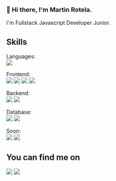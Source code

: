 ### 👋 Hi there, I'm Martin Rotela.

I'm Fullstack Javascript Developer Junior.

<h2><strong>Skills </strong></h2>

Languages:
<br/>
<img src="https://img.shields.io/badge/TypeScript-3178C6?style=for-the-badge&logo=Typescript&logoColor=white" />

Frontend:
<br/>
<img src="https://img.shields.io/badge/React.js-20232A?style=for-the-badge&logo=React&logoColor=white" />
<img src="https://img.shields.io/badge/Redux-764ABC?style=for-the-badge&logo=Redux&logoColor=white" />
<img src="https://img.shields.io/badge/Sass-CC6699?style=for-the-badge&logo=Sass&logoColor=white" />
<img src="https://img.shields.io/badge/Bootstrap-7952B3?style=for-the-badge&logo=Bootstrap&logoColor=white" />

Backend:
<br/>
<img src="https://img.shields.io/badge/node.js-339933?style=for-the-badge&logo=node.js&logoColor=white" />
<img src="https://img.shields.io/badge/Express.Js-000000?style=for-the-badge&logo=express&logoColor=white" />


Database:
<br/>
<img src="https://img.shields.io/badge/MongoDb-47A248?style=for-the-badge&logo=MongoDb&logoColor=white" />
<img src="https://img.shields.io/badge/MySQL-00000F?style=for-the-badge&logo=MySQL&logoColor=white" />

Soon:
<br/>
<img src="https://img.shields.io/badge/Testing Library-E33332?style=for-the-badge&logo=TestingLibrary&logoColor=white" />
<img src="https://img.shields.io/badge/jest-C21325?style=for-the-badge&logo=jest&logoColor=white" />
<br/>

<h2>You can find me on</h2>
<a href="mailto:martinrotela@gmail.com"><img src="https://img.shields.io/badge/Gmail-D14836?style=for-the-badge&logo=gmail&logoColor=white" /></a>
<a href="https://www.linkedin.com/in/hugo-martin-rotela"><img src="https://img.shields.io/badge/Martin Rotela-0077B5?style=for-the-badge&logo=linkedin&logoColor=white" /></a>









<!--
**MartinRotela/MartinRotela** is a ✨ _special_ ✨ repository because its `README.md` (this file) appears on your GitHub profile.

Here are some ideas to get you started:

- 🔭 I’m currently working on ...
- 🌱 I’m currently learning ...
- 👯 I’m looking to collaborate on ...
- 🤔 I’m looking for help with ...
- 💬 Ask me about ...
- 📫 How to reach me: ...
- 😄 Pronouns: ...
- ⚡ Fun fact: ...
-->
